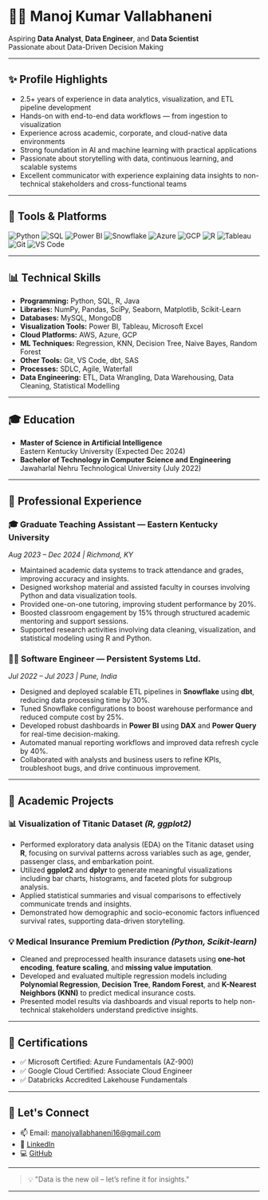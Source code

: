 # 👨‍💻 Manoj Kumar Vallabhaneni

 
Aspiring **Data Analyst**, **Data Engineer**, and **Data Scientist**  
Passionate about Data-Driven Decision Making

---

## ✨ Profile Highlights
- 2.5+ years of experience in data analytics, visualization, and ETL pipeline development  
- Hands-on with end-to-end data workflows — from ingestion to visualization  
- Experience across academic, corporate, and cloud-native data environments  
- Strong foundation in AI and machine learning with practical applications  
- Passionate about storytelling with data, continuous learning, and scalable systems  
- Excellent communicator with experience explaining data insights to non-technical stakeholders and cross-functional teams  

---

## 🚀 Tools & Platforms

![Python](https://img.shields.io/badge/Python-3776AB?style=flat&logo=python&logoColor=white)
![SQL](https://img.shields.io/badge/SQL-4479A1?style=flat&logo=mysql&logoColor=white)
![Power BI](https://img.shields.io/badge/PowerBI-F2C811?style=flat&logo=powerbi&logoColor=white)
![Snowflake](https://img.shields.io/badge/Snowflake-29B5E8?style=flat&logo=snowflake&logoColor=white)
![Azure](https://img.shields.io/badge/Azure-0078D4?style=flat&logo=microsoftazure&logoColor=white)
![GCP](https://img.shields.io/badge/GCP-4285F4?style=flat&logo=googlecloud&logoColor=white)
![R](https://img.shields.io/badge/R-276DC3?style=flat&logo=r&logoColor=white)
![Tableau](https://img.shields.io/badge/Tableau-E97627?style=flat&logo=tableau&logoColor=white)
![Git](https://img.shields.io/badge/Git-F05032?style=flat&logo=git&logoColor=white)
![VS Code](https://img.shields.io/badge/VS%20Code-007ACC?style=flat&logo=visualstudiocode&logoColor=white)

---

## 📊 Technical Skills
- **Programming:** Python, SQL, R, Java  
- **Libraries:** NumPy, Pandas, SciPy, Seaborn, Matplotlib, Scikit-Learn  
- **Databases:** MySQL, MongoDB  
- **Visualization Tools:** Power BI, Tableau, Microsoft Excel  
- **Cloud Platforms:** AWS, Azure, GCP  
- **ML Techniques:** Regression, KNN, Decision Tree, Naive Bayes, Random Forest  
- **Other Tools:** Git, VS Code, dbt, SAS  
- **Processes:** SDLC, Agile, Waterfall  
- **Data Engineering:** ETL, Data Wrangling, Data Warehousing, Data Cleaning, Statistical Modelling  

---

## 🎓 Education
- **Master of Science in Artificial Intelligence**  
  Eastern Kentucky University (Expected Dec 2024)  
- **Bachelor of Technology in Computer Science and Engineering**  
  Jawaharlal Nehru Technological University (July 2022)

---

## 💼 Professional Experience

### 🎓 Graduate Teaching Assistant — Eastern Kentucky University  
*Aug 2023 – Dec 2024 | Richmond, KY*
- Maintained academic data systems to track attendance and grades, improving accuracy and insights.  
- Designed workshop material and assisted faculty in courses involving Python and data visualization tools.  
- Provided one-on-one tutoring, improving student performance by 20%.  
- Boosted classroom engagement by 15% through structured academic mentoring and support sessions.  
- Supported research activities involving data cleaning, visualization, and statistical modeling using R and Python.  

### 🧑‍💻 Software Engineer — Persistent Systems Ltd.  
*Jul 2022 – Jul 2023 | Pune, India*
- Designed and deployed scalable ETL pipelines in **Snowflake** using **dbt**, reducing data processing time by 30%.  
- Tuned Snowflake configurations to boost warehouse performance and reduced compute cost by 25%.  
- Developed robust dashboards in **Power BI** using **DAX** and **Power Query** for real-time decision-making.  
- Automated manual reporting workflows and improved data refresh cycle by 40%.  
- Collaborated with analysts and business users to refine KPIs, troubleshoot bugs, and drive continuous improvement.

---

## 🧪 Academic Projects

### 📊 Visualization of Titanic Dataset *(R, ggplot2)*
- Performed exploratory data analysis (EDA) on the Titanic dataset using **R**, focusing on survival patterns across variables such as age, gender, passenger class, and embarkation point.  
- Utilized **ggplot2** and **dplyr** to generate meaningful visualizations including bar charts, histograms, and faceted plots for subgroup analysis.  
- Applied statistical summaries and visual comparisons to effectively communicate trends and insights.  
- Demonstrated how demographic and socio-economic factors influenced survival rates, supporting data-driven storytelling.  

### 💡 Medical Insurance Premium Prediction *(Python, Scikit-learn)*
- Cleaned and preprocessed health insurance datasets using **one-hot encoding**, **feature scaling**, and **missing value imputation**.  
- Developed and evaluated multiple regression models including **Polynomial Regression**, **Decision Tree**, **Random Forest**, and **K-Nearest Neighbors (KNN)** to predict medical insurance costs.  
- Presented model results via dashboards and visual reports to help non-technical stakeholders understand predictive insights.

---

## 📜 Certifications
- ✅ Microsoft Certified: Azure Fundamentals (AZ-900)  
- ✅ Google Cloud Certified: Associate Cloud Engineer  
- ✅ Databricks Accredited Lakehouse Fundamentals

---

## 🔗 Let's Connect
- 📫 Email: [manojvallabhaneni16@gmail.com](mailto:manojvallabhaneni16@gmail.com)  
- 💼 [LinkedIn](https://www.linkedin.com/in/manoj-kumar-vallabhaneni-5b3774212/)  
- 💻 [GitHub](https://github.com/vall9133)

---

> 💡 "Data is the new oil – let’s refine it for insights."

---
